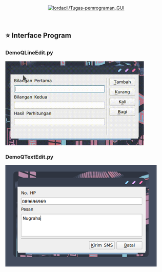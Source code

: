 <p align="center">
  <a name="top" href="#octocat-hi-there-thanks-for-visiting-">
     <img alt="lordacil/Tugas-pemrograman_GUI" height="60%" width="100%" src="https://i.ibb.co/X3mL8mn/modul5.png"/>
  </a>
  <br><br><br>
</p>

## :star: Interface Program
### DemoQLineEdit.py

![](images/gif_QLineEdit.gif)

### DemoQTextEdit.py

![](images/img_QTextEdit.png)